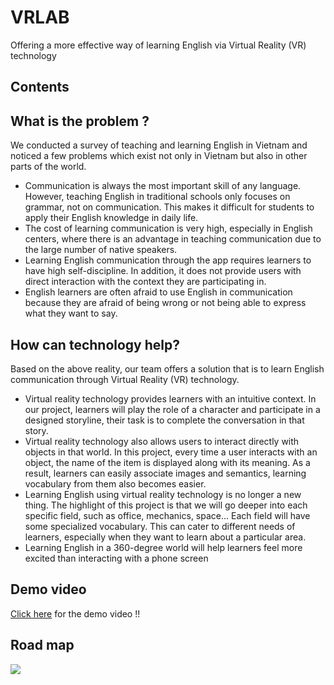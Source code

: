 # VRLAB
Offering a more effective way of learning English via Virtual Reality (VR) technology

## Contents


## What is the problem ?
We conducted a survey of teaching and learning English in Vietnam and noticed a few problems which exist not only in Vietnam but also in other parts of the world.
* Communication is always the most important skill of any language. However, teaching English in traditional schools only focuses on grammar, not on communication. This makes it difficult for students to apply their English knowledge in daily life.
* The cost of learning communication is very high, especially in English centers, where there is an advantage in teaching communication due to the large number of native speakers.
* Learning English communication through the app requires learners to have high self-discipline. In addition, it does not provide users with direct interaction with the context they are participating in.
* English learners are often afraid to use English in communication because they are afraid of being wrong or not being able to express what they want to say.

## How can technology help?
Based on the above reality, our team offers a solution that is to learn English communication through Virtual Reality (VR) technology. 
* Virtual reality technology provides learners with an intuitive context. In our project, learners will play the role of a character and participate in a designed storyline, their task is to complete the conversation in that story.
* Virtual reality technology also allows users to interact directly with objects in that world. In this project, every time a user interacts with an object, the name of the item is displayed along with its meaning. As a result, learners can easily associate images and semantics, learning vocabulary from them also becomes easier.
* Learning English using virtual reality technology is no longer a new thing. The highlight of this project is that we will go deeper into each specific field, such as office, mechanics, space... Each field will have some specialized vocabulary. This can cater to different needs of learners, especially when they want to learn about a particular area.
* Learning English in a 360-degree world will help learners feel more excited than interacting with a phone screen

## Demo video
[Click here](https://youtu.be/ZSbp70x3J70) for the demo video !!

## Road map
![](https://scontent.fhan2-2.fna.fbcdn.net/v/t1.15752-9/111395740_1173499922984139_7154767004206740784_n.png?_nc_cat=106&_nc_sid=b96e70&_nc_ohc=st551fHKP8EAX94Nzzn&_nc_ht=scontent.fhan2-2.fna&oh=c1bc335c8ec823a66c797f538cba5799&oe=5F3EC37C)

